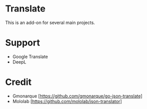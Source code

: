 # Translate
This is an add-on for several main projects.

# Support
* Google Translate
* DeepL

# Credit
* Gmonarque [https://github.com/gmonarque/go-json-translate]
* Mololab [https://github.com/mololab/json-translator]
